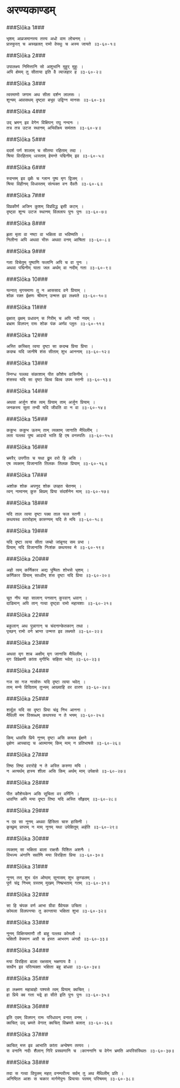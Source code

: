 अरण्यकाण्डम्
===============================


###Slōka 1###


    भृशम् आव्रजमानस्य तस्य अधो वाम लोचनम् ।
    प्रास्फुरत् च अस्खलत् रामो वेपथुः च अस्य जायते ॥३-६०-१॥


###Slōka 2###


    उपालक्ष्य निमित्तानि सो अशुभानि मुहुर् मुहुः ।
    अपि क्षेमम् तु सीताया इति वै व्याजहार ह ॥३-६०-२॥


###Slōka 3###


    त्वरमाणो जगाम अथ सीता दर्शन लालसः ।
    शून्यम् आवसथम् दृष्ट्वा बभूव उद्विग्न मानसः ॥३-६०-३॥


###Slōka 4###


    उद् भ्रमन् इव वेगेन विक्षिपन् रघु नन्दनः ।
    तत्र तत्र उटज स्थानम् अभिवीक्ष्य समंततः ॥३-६०-४॥


###Slōka 5###


    ददर्श पर्ण शालाम् च सीतया रहिताम् तदा ।
    श्रिया विरहिताम् ध्वस्ताम् हेमन्ते पद्मिनीम् इव ॥३-६०-५॥


###Slōka 6###


    रुदन्तम् इव वृक्षैः च ग्लान पुष्प मृग द्विजम् ।
    श्रिया विहीनम् विध्वस्तम् संत्यक्त वन दैवतैः ॥३-६०-६॥


###Slōka 7###


    विप्रकीर्ण अजिन कुशम् विप्रविद्ध बृसी कटम् ।
    दृष्ट्वा शून्य उटज स्थानम् विललाप पुनः पुनः ॥३-६०-७॥


###Slōka 8###


    हृता मृता वा नष्टा वा भक्षिता वा भविष्यति ।
    निलीना अपि अथवा भीरुः अथवा वनम् आश्रिता ॥३-६०-८॥


###Slōka 9###


    गता विचेतुम् पुष्पाणि फलानि अपि च वा पुनः ।
    अथवा पद्मिनीम् याता जल अर्थम् वा नदीम् गता ॥३-६०-९॥


###Slōka 10###


    यत्नात् मृगयमाणः तु न आससाद वने प्रियाम् ।
    शोक रक्त ईक्षणः श्रीमान् उन्मत्त इव लक्ष्यते ॥३-६०-१०॥


###Slōka 11###


    वृक्षात् वृक्षम् प्रधावन् स गिरीम् च अपि नदी नदम् ।
    बभ्राम विलपन् रामः शोक पंक अर्णव प्लुतः ॥३-६०-११॥


###Slōka 12###


    अस्ति कच्चित् त्वया दृष्टा सा कदम्ब प्रिया प्रिया ।
    कदम्ब यदि जानीषे शंस सीताम् शुभ आननाम् ॥३-६०-१२॥


###Slōka 13###


    स्निग्ध पल्लव संकाशाम् पीत कौशेय वासिनीम् ।
    शंसस्व यदि सा दृष्टा बिल्व बिल्व उपम स्तनी ॥३-६०-१३॥


###Slōka 14###


    अथवा अर्जुन शंस त्वम् प्रियाम् ताम् अर्जुन प्रियाम् ।
    जनकस्य सुता तन्वी यदि जीवति वा न वा ॥३-६०-१४॥


###Slōka 15###


    ककुभः ककुभ ऊरुम् ताम् व्यक्तम् जानाति मैथिलीम् ।
    लता पल्लव पुष्प आढ्यो भाति हि एष वनस्पतिः ॥३-६०-१५॥


###Slōka 16###


    भ्रमरैर् उपगीतः च यथा द्रुम वरो हि असि ।
    एष व्यक्तम् विजानाति तिलकः तिलक प्रियाम् ॥३-६०-१६॥


###Slōka 17###


    अशोक शोक अपनुद शोक उपहत चेतनम् ।
    त्वन् नामानम् कुरु क्षिप्रम् प्रिया संदर्शनेन माम् ॥३-६०-१७॥


###Slōka 18###


    यदि ताल त्वया दृष्टा पक्व ताल फल स्तनी ।
    कथयस्व वरारोहाम् कारुण्यम् यदि ते मयि ॥३-६०-१८॥


###Slōka 19###


    यदि दृष्टा त्वया सीता जम्बो जांबूनद सम प्रभा ।
    प्रियाम् यदि विजानासि निःशंक कथयस्व मे ॥३-६०-१९॥


###Slōka 20###


    अहो त्वम् कर्णिकार अद्य पुष्पितः शोभसे भृशम् ।
    कर्णिकार प्रियाम् साध्वीम् शंस दृष्टा यदि प्रिया ॥३-६०-२०॥


###Slōka 21###


    चूत नीप महा सालान् पनसान् कुरवान् धवान् ।
    दाडिमान् अपि तान् गत्वा दृष्ट्वा रामो महायशाः ॥३-६०-२१॥


###Slōka 22###


    बकुलान् अथ पुन्नागान् च चंदनान्केतकान् तथा ।
    पृच्छन् रामो वने भ्रान्त उन्मत्त इव लक्ष्यते ॥३-६०-२२॥


###Slōka 23###


    अथवा मृग शाब अक्षीम् मृग जानासि मैथिलीम् ।
    मृग विप्रेक्षणी कांता मृगीभिः सहिता भवेत् ॥३-६०-२३॥


###Slōka 24###


    गज सा गज नासोरुः यदि दृष्टा त्वया भवेत् ।
    ताम् मन्ये विदिताम् तुभ्यम् आख्याहि वर वारण ॥३-६०-२४॥


###Slōka 25###


    शार्दूल यदि सा दृष्टा प्रिया चंद्र निभ आनना ।
    मैथिली मम विस्रब्धम् कथयस्व न ते भयम् ॥३-६०-२५॥


###Slōka 26###


    किम् धावसि प्रिये नूनम् दृष्टा असि कमल ईक्षणे ।
    वृक्षेण आच्चाद्य च आत्मानम् किम् माम् न प्रतिभाषसे ॥३-६०-२६॥


###Slōka 27###


    तिष्ठ तिष्ठ वरारोहे न ते अस्ति करुणा मयि ।
    न अत्यर्थम् हास्य शीला असि किम् अर्थम् माम् उपेक्षसे ॥३-६०-२७॥


###Slōka 28###


    पीत कौशेयकेन असि सूचिता वर वर्णिनि ।
    धावन्ति अपि मया दृष्टा तिष्ठ यदि अस्ति सौहृदम् ॥३-६०-२८॥


###Slōka 29###


    न एव सा नूनम् अथवा हिंसिता चारु हासिनी ।
    कृच्छ्रम् प्राप्तम् न माम् नूनम् यथा उपेक्षितुम् अर्हति ॥३-६०-२९॥


###Slōka 30###


    व्यक्तम् सा भक्षिता बाला राक्षसैः पिशित अशनैः ।
    विभज्य अंगानि सर्वाणि मया विरहिता प्रिया ॥३-६०-३०॥


###Slōka 31###


    नूनम् तत् शुभ दंत ओष्ठम् सुनासम् शुभ कुण्डलम् ।
    पूर्ण चंद्र निभम् ग्रस्तम् मुखम् निष्प्रभताम् गतम् ॥३-६०-३१॥


###Slōka 32###


    सा हि चंपक वर्ण आभा ग्रीवा ग्रैवेयक उचिता ।
    कोमला विलपन्त्याः तु कान्ताया भक्षिता शुभा ॥३-६०-३२॥


###Slōka 33###


    नूनम् विक्षिप्यमाणौ तौ बाहू पल्लव कोमलौ ।
    भक्षितौ वेपमान अग्रौ स हस्त आभरण अंगदौ ॥३-६०-३३॥


###Slōka 34###


    मया विरहिता बाला रक्षसाम् भक्षणाय वै ।
    सार्थेन इव परित्यक्ता भक्षिता बहु बांधवा ॥३-६०-३४॥


###Slōka 35###


    हा लक्ष्मण महाबाहो पश्यसे त्वम् प्रियाम् क्वचित् ।
    हा प्रिये क्व गता भद्रे हा सीते इति पुनः पुनः ॥३-६०-३५॥


###Slōka 36###


    इति एवम् विलपन् रामः परिधावन् वनात् वनम् ।
    क्वचित् उद् भ्रमते वेगात् क्वचित् विभ्रमते बलात् ॥३-६०-३६॥


###Slōka 37###


    क्वचित् मत्त इव आभाति कांता अन्वेषण तत्परः ।
    स वनानि नदीः शैलान् गिरि प्रस्रवणानि च ।काननानि च वेगेन भ्रमति अपरिसंस्थितः ॥३-६०-३७॥


###Slōka 38###


    तदा स गत्वा विपुलम् महत् वनम्परीत्य सर्वम् तु अथ मैथिलीम् प्रति ।
    अनिष्ठित आशः स चकार मार्गणेपुनः प्रियायाः परमम् परिश्रमम् ॥३-६०-३८॥


